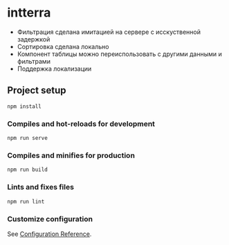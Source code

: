 # intterra

* Фильтрация сделана имитацией на сервере с исскуственной задержкой
* Сортировка сделана локально
* Компонент таблицы можно переиспользовать с другими данными и фильтрами
* Поддержка локализации

## Project setup
```
npm install
```

### Compiles and hot-reloads for development
```
npm run serve
```

### Compiles and minifies for production
```
npm run build
```

### Lints and fixes files
```
npm run lint
```

### Customize configuration
See [Configuration Reference](https://cli.vuejs.org/config/).
